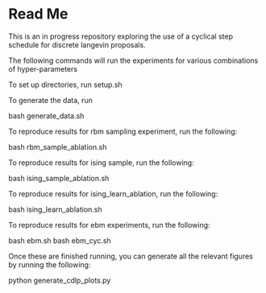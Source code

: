 # Read Me 

This is an in progress repository exploring the use of a cyclical step schedule for discrete langevin proposals.

The following commands will run the experiments for various combinations of hyper-parameters

To set up directories, run setup.sh

To generate the data, run 

bash generate_data.sh 

To reproduce results for rbm sampling experiment, run the following: 

bash rbm_sample_ablation.sh

To reproduce results for ising sample, run the following: 

bash ising_sample_ablation.sh

To reproduce results for ising_learn_ablation, run the following: 

bash ising_learn_ablation.sh

To reproduce results for ebm experiments, run the following: 

bash ebm.sh
bash ebm_cyc.sh

Once these are finished running, you can generate all the relevant figures by running the following: 

python generate_cdlp_plots.py